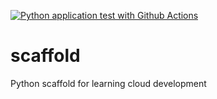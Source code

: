 [![Python application test with Github Actions](https://github.com/Oliver-coding12/scaffold/actions/workflows/python-app.yml/badge.svg)](https://github.com/Oliver-coding12/scaffold/actions/workflows/python-app.yml)
# scaffold
Python scaffold for learning cloud development
